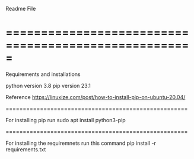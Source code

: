 Readme File

=====================================================                     
=====================================================

Requirements and installations

python version 3.8
pip version 23.1

Reference https://linuxize.com/post/how-to-install-pip-on-ubuntu-20.04/

=====================================================

For installing pip run
  sudo apt install python3-pip

=====================================================

For installing the requiremnets run this command
  pip install -r requirements.txt
